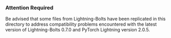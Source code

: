 ### Attention Required

Be advised that some files from Lightning-Bolts have been replicated in this directory to address compatibility problems encountered with the latest version of Lightning-Bolts 0.7.0 and PyTorch Lightning version 2.0.5.